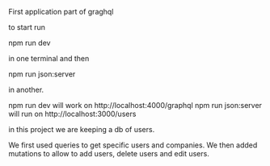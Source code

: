 First application part of graghql

to start run 

npm run dev

in one terminal and then

npm run json:server

in another.

npm run dev will work on http://localhost:4000/graphql
npm run json:server will run on http://localhost:3000/users

in this project we are keeping a db of users.

We first used queries to get specific users and companies.
We then added mutations to allow to add users, delete users and edit users.

